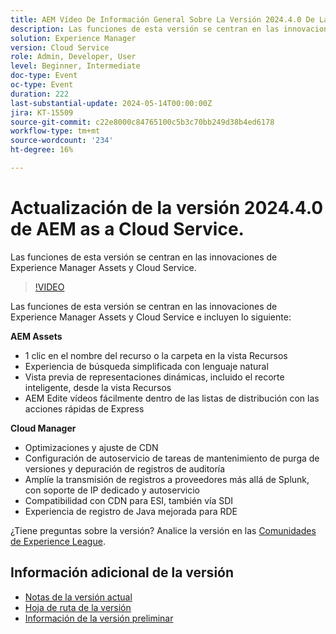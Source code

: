 ```yaml
---
title: AEM Vídeo De Información General Sobre La Versión 2024.4.0 De La Versión De
description: Las funciones de esta versión se centran en las innovaciones de Experience Manager Assets y Cloud Service e incluyen lo siguiente:AEM Assets AEM:1 clic en el nombre de recursos/carpetas en la vista de recursosExperiencia de búsqueda simplificada con lenguaje naturalPrevisualización de representaciones dinámicas, incluido Recorte inteligente de recursos Ver Editar vídeos fácilmente con Express Quick ActionsCloud Manager:Optimizaciones y ajuste de CDNconfiguración de autoservicio de las tareas de mantenimiento de purga de versiones y depuración de registros de auditoríaAmpliación de la transmisión de registros a proveedores más allá de Splunk, con autoservicio y compatibilidad con IP dedicadaCompatibilidad con CDN para ESI, también mediante SDIExperiencia de registro de Java mejorada
solution: Experience Manager
version: Cloud Service
role: Admin, Developer, User
level: Beginner, Intermediate
doc-type: Event
oc-type: Event
duration: 222
last-substantial-update: 2024-05-14T00:00:00Z
jira: KT-15509
source-git-commit: c22e8000c84765100c5b3c70bb249d38b4ed6178
workflow-type: tm+mt
source-wordcount: '234'
ht-degree: 16%

---
```


# Actualización de la versión 2024.4.0 de AEM as a Cloud Service.

Las funciones de esta versión se centran en las innovaciones de Experience Manager Assets y Cloud Service.

>[!VIDEO](https://video.tv.adobe.com/v/3429111/?learn=on)

Las funciones de esta versión se centran en las innovaciones de Experience Manager Assets y Cloud Service e incluyen lo siguiente:

**AEM Assets**
* 1 clic en el nombre del recurso o la carpeta en la vista Recursos
* Experiencia de búsqueda simplificada con lenguaje natural
* Vista previa de representaciones dinámicas, incluido el recorte inteligente, desde la vista Recursos
* AEM Edite vídeos fácilmente dentro de las listas de distribución con las acciones rápidas de Express

**Cloud Manager**
* Optimizaciones y ajuste de CDN
* Configuración de autoservicio de tareas de mantenimiento de purga de versiones y depuración de registros de auditoría
* Amplíe la transmisión de registros a proveedores más allá de Splunk, con soporte de IP dedicado y autoservicio
* Compatibilidad con CDN para ESI, también vía SDI
* Experiencia de registro de Java mejorada para RDE

¿Tiene preguntas sobre la versión?  Analice la versión en las [Comunidades de Experience League](https://adobe.ly/44Ofo8H).

## Información adicional de la versión

* [Notas de la versión actual](https://experienceleague.adobe.com/docs/experience-manager-cloud-service/content/release-notes/home.html?lang=es)
* [Hoja de ruta de la versión](https://experienceleague.adobe.com/docs/experience-manager-release-information/aem-release-updates/update-releases-roadmap.html?lang=es)
* [Información de la versión preliminar](https://experienceleague.adobe.com/docs/experience-manager-cloud-service/content/release-notes/prerelease.html?lang=es)